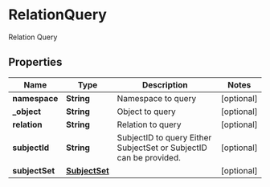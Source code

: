 

# RelationQuery

Relation Query

## Properties

| Name | Type | Description | Notes |
|------------ | ------------- | ------------- | -------------|
|**namespace** | **String** | Namespace to query |  [optional] |
|**_object** | **String** | Object to query |  [optional] |
|**relation** | **String** | Relation to query |  [optional] |
|**subjectId** | **String** | SubjectID to query  Either SubjectSet or SubjectID can be provided. |  [optional] |
|**subjectSet** | [**SubjectSet**](SubjectSet.md) |  |  [optional] |



